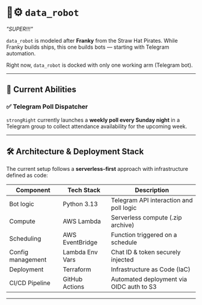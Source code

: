 # 🤖⚙️ `data_robot`
*"SUPER!!!"*

`data_robot` is modeled after **Franky** from the Straw Hat Pirates. While Franky builds ships, this one builds bots — starting with Telegram automation.

Right now, `data_robot` is docked with only one working arm (Telegram bot).

---

## 🚀 Current Abilities

### ✅ Telegram Poll Dispatcher  
`strongRight` currently launches a **weekly poll every Sunday night** in a Telegram group to collect attendance availability for the upcoming week. 

---
## 🛠️ Architecture & Deployment Stack

The current setup follows a **serverless-first** approach with infrastructure defined as code:

| Component          | Tech Stack           | Description                              |
|--------------------|----------------------|------------------------------------------|
| Bot logic          | Python 3.13          | Telegram API interaction and poll logic  |
| Compute            | AWS Lambda           | Serverless compute (.zip archive)        |
| Scheduling         | AWS EventBridge      | Function triggered on a schedule         |
| Config management  | Lambda Env Vars      | Chat ID & token securely injected        |
| Deployment         | Terraform            | Infrastructure as Code (IaC)             |
| CI/CD Pipeline     | GitHub Actions       | Automated deployment via OIDC auth to S3 |

---
